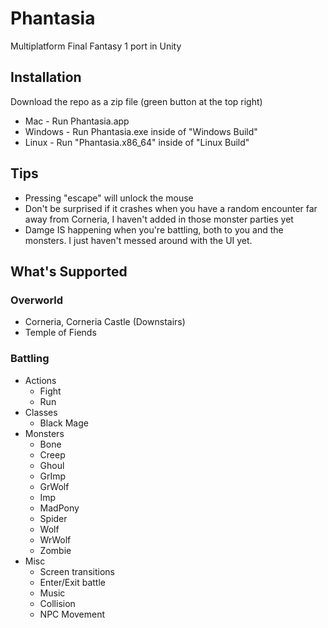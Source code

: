 # Phantasia
Multiplatform Final Fantasy 1 port in Unity

## Installation
Download the repo as a zip file (green button at the top right)
- Mac - Run Phantasia.app
- Windows - Run Phantasia.exe inside of "Windows Build"
- Linux - Run "Phantasia.x86_64" inside of "Linux Build"

## Tips
- Pressing "escape" will unlock the mouse
- Don't be surprised if it crashes when you have a random encounter far away from Corneria, I haven't added in those monster parties yet
- Damge IS happening when you're battling, both to you and the monsters. I just haven't messed around with the UI yet.

## What's Supported

### Overworld
- Corneria, Corneria Castle (Downstairs)
- Temple of Fiends

### Battling
- Actions
  - Fight
  - Run
- Classes
  - Black Mage
- Monsters
  - Bone
  - Creep
  - Ghoul
  - GrImp
  - GrWolf
  - Imp
  - MadPony
  - Spider
  - Wolf
  - WrWolf
  - Zombie
- Misc
  - Screen transitions
  - Enter/Exit battle
  - Music
  - Collision
  - NPC Movement
